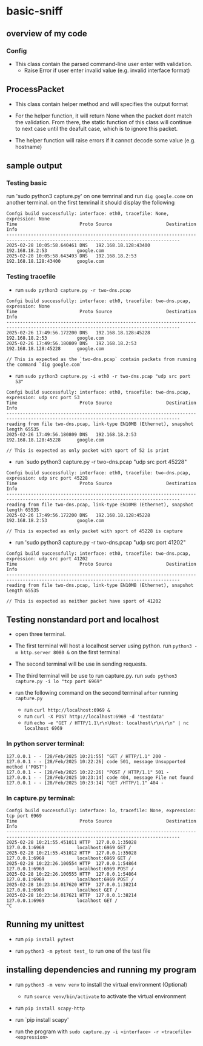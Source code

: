 # basic-sniff


## overview of my code

### Config

- This class contain the parsed command-line user enter with validation.
    - Raise Error if user enter invalid value (e.g. invalid interface format)

## ProcessPacket

- This class contain helper method and will specifies the output format

- For the helper function, it will return None when the packet dont match the validation. From there, the static function of this class will continue to next case until the deafult case, which is to ignore this packet.

- The helper function will raise errors if it cannot decode some value (e.g. hostname)

## sample output

### Testing basic

run 'sudo python3 capture.py' on one temrinal and run `dig google.come` on another terminal. on the first temrinal it should display the following

```
Confgi build successfully: interface: eth0, tracefile: None, expression: None
Time                       Proto Source                    Destination               Info                                              
--------------------------------------------------------------------------------------------------------------------------------------
2025-02-28 10:05:58.640461 DNS   192.168.18.128:43400      192.168.18.2:53           google.com                                        
2025-02-28 10:05:58.643493 DNS   192.168.18.2:53           192.168.18.128:43400      google.com   
```

### Testing tracefile

- run `sudo python3 capture.py -r two-dns.pcap`                                      

```
Confgi build successfully: interface: eth0, tracefile: two-dns.pcap, expression: None
Time                       Proto Source                    Destination               Info                                              
--------------------------------------------------------------------------------------------------------------------------------------
2025-02-26 17:49:56.172200 DNS   192.168.18.128:45228      192.168.18.2:53           google.com                                        
2025-02-26 17:49:56.180809 DNS   192.168.18.2:53           192.168.18.128:45228      google.com      

// This is expected as the `two-dns.pcap` contain packets from running the command `dig google.com`
```

- run `sudo python3 capture.py -i eth0 -r two-dns.pcap "udp src port 53"`   

```
Confgi build successfully: interface: eth0, tracefile: two-dns.pcap, expression: udp src port 53
Time                       Proto Source                    Destination               Info                                              
--------------------------------------------------------------------------------------------------------------------------------------
reading from file two-dns.pcap, link-type EN10MB (Ethernet), snapshot length 65535
2025-02-26 17:49:56.180809 DNS   192.168.18.2:53           192.168.18.128:45228      google.com   

// This is expected as only packet with sport of 52 is print
```

- run `sudo python3 capture.py -r two-dns.pcap "udp src port 45228"

```
Confgi build successfully: interface: eth0, tracefile: two-dns.pcap, expression: udp src port 45228
Time                       Proto Source                    Destination               Info                                              
--------------------------------------------------------------------------------------------------------------------------------------
reading from file two-dns.pcap, link-type EN10MB (Ethernet), snapshot length 65535
2025-02-26 17:49:56.172200 DNS   192.168.18.128:45228      192.168.18.2:53           google.com                                        

// This is expected as only packet with sport of 45228 is capture
```

- run 'sudo python3 capture.py -r two-dns.pcap "udp src port 41202"

```
Confgi build successfully: interface: eth0, tracefile: two-dns.pcap, expression: udp src port 41202
Time                       Proto Source                    Destination               Info                                              
--------------------------------------------------------------------------------------------------------------------------------------
reading from file two-dns.pcap, link-type EN10MB (Ethernet), snapshot length 65535

// This is expected as neither packet have sport of 41202
```


## Testing nonstandard port and localhost

- open three terminal.

- The first terminal will host a localhost server using python. run `python3 -m http.server 8080 &` on the first terminal

- The second terminal will be use in sending requests.

- The third terminal will be use to run capture.py. run `sudo python3 capture.py -i lo "tcp port 6969"`

- run the following command on the second terminal `after` running `capture.py`
    - run `curl http://localhost:6969 &`
    - run `curl -X POST http://localhost:6969 -d 'testdata'`
    - run `echo -e "GET / HTTP/1.1\r\n\Host: localhost\r\n\r\n" | nc localhost 6969`

### In python server terminal:

```
127.0.0.1 - - [28/Feb/2025 10:21:55] "GET / HTTP/1.1" 200 -
127.0.0.1 - - [28/Feb/2025 10:22:26] code 501, message Unsupported method ('POST')
127.0.0.1 - - [28/Feb/2025 10:22:26] "POST / HTTP/1.1" 501 -
127.0.0.1 - - [28/Feb/2025 10:23:14] code 404, message File not found
127.0.0.1 - - [28/Feb/2025 10:23:14] "GET /HTTP/1.1" 404 -
```

### In capture.py terminal:

```
Confgi build successfully: interface: lo, tracefile: None, expression: tcp port 6969
Time                       Proto Source                    Destination               Info                                              
--------------------------------------------------------------------------------------------------------------------------------------
2025-02-28 10:21:55.451011 HTTP  127.0.0.1:35028           127.0.0.1:6969            localhost:6969 GET /                              
2025-02-28 10:21:55.451012 HTTP  127.0.0.1:35028           127.0.0.1:6969            localhost:6969 GET /                              
2025-02-28 10:22:26.100554 HTTP  127.0.0.1:54864           127.0.0.1:6969            localhost:6969 POST /                             
2025-02-28 10:22:26.100555 HTTP  127.0.0.1:54864           127.0.0.1:6969            localhost:6969 POST /                             
2025-02-28 10:23:14.017620 HTTP  127.0.0.1:38214           127.0.0.1:6969            localhost GET /                                   
2025-02-28 10:23:14.017621 HTTP  127.0.0.1:38214           127.0.0.1:6969            localhost GET /                                   
^C   
 ```


## Running my unittest

- run `pip install pytest`

- run `python3 -m pytest test_` to run one of the test file

## installing dependencies and running my program

- run `python3 -m venv venv` to install the virtual environment (Optional)
    - run `source venv/bin/activate` to activate the virtual environment

- run `pip install scapy-http`

- run `pip install scapy'

- run the program with `sudo capture.py -i <interface> -r <tracefile> <expression>`


